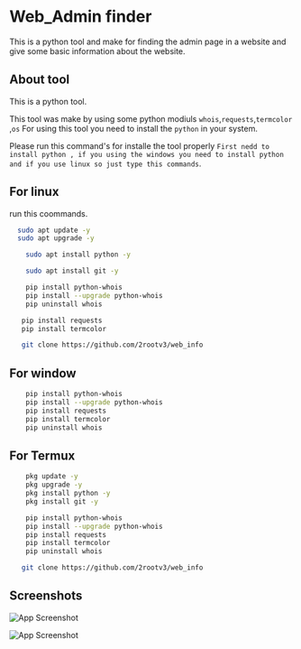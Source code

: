 
# Web_Admin finder

This is a python tool and  make for finding the admin page in a website and give some basic information about the website.


## About tool

This is a python tool.

This tool was make by using some python modiuls `whois`,`requests`,`termcolor `,`os` For using this tool you need to install the `python` in your system.

Please run this command's for installe the tool properly `First nedd to install python , if you using the windows you need to install python and if you use linux so just type this commands`.


## For linux

run this  coommands.

```bash
  sudo apt update -y
  sudo apt upgrade -y
```
```bash
    sudo apt install python -y
```
```bash
    sudo apt install git -y
```
```bash
    pip install python-whois
    pip install --upgrade python-whois
    pip uninstall whois
```
```bash
   pip install requests
   pip install termcolor 
```
```bash
   git clone https://github.com/2rootv3/web_info
```
## For window

```bash
    pip install python-whois
    pip install --upgrade python-whois
    pip install requests
    pip install termcolor 
    pip uninstall whois
```

## For Termux

```bash
    pkg update -y
    pkg upgrade -y
    pkg install python -y
    pkg install git -y
```
```bash
    pip install python-whois
    pip install --upgrade python-whois
    pip install requests
    pip install termcolor
    pip uninstall whois
```
```bash
   git clone https://github.com/2rootv3/web_info
```
## Screenshots

![App Screenshot](https://i.postimg.cc/Dw280sdN/web.png)


![App Screenshot]([https://i.postimg.cc/RVm0pf80/Screenshot-58.png](https://i.postimg.cc/RVm0pf80/Screenshot-58.png)https://i.postimg.cc/RVm0pf80/Screenshot-58.png)
